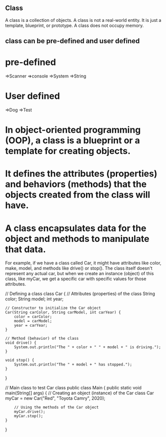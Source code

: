 
## Class
A class is a collection of objects.
A class is not a real-world entity. It is just a template, blueprint, or prototype.
A class does not occupy memory.


## class can be pre-defined and user defined
# pre-defined 
=>Scanner
=>console
=>System
=>String

# User defined
=>Dog
=>Test


# In object-oriented programming (OOP), a class is a blueprint or a template for creating objects. 
# It defines the attributes (properties) and behaviors (methods) that the objects created from the class will have. 
# A class encapsulates data for the object and methods to manipulate that data.

For example, if we have a class called Car, it might have attributes like color, make, model, and methods like drive() or stop(). The class itself doesn't represent any actual car, but when we create an instance (object) of this class, like myCar, we get a specific car with specific values for those attributes.


// Defining a class
class Car {
    // Attributes (properties) of the class
    String color;
    String model;
    int year;

    // Constructor to initialize the Car object
    Car(String carColor, String carModel, int carYear) {
        color = carColor;
        model = carModel;
        year = carYear;
    }

    // Method (behavior) of the class
    void drive() {
        System.out.println("The " + color + " " + model + " is driving.");
    }

    void stop() {
        System.out.println("The " + model + " has stopped.");
    }
}

// Main class to test Car class
public class Main {
    public static void main(String[] args) {
        // Creating an object (instance) of the Car class
        Car myCar = new Car("Red", "Toyota Camry", 2020);

        // Using the methods of the Car object
        myCar.drive();
        myCar.stop();
    }
}
